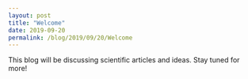 ```yaml
---
layout: post
title: "Welcome"
date: 2019-09-20
permalink: /blog/2019/09/20/Welcome
---
```


This blog will be discussing scientific articles and ideas. Stay tuned for more!
